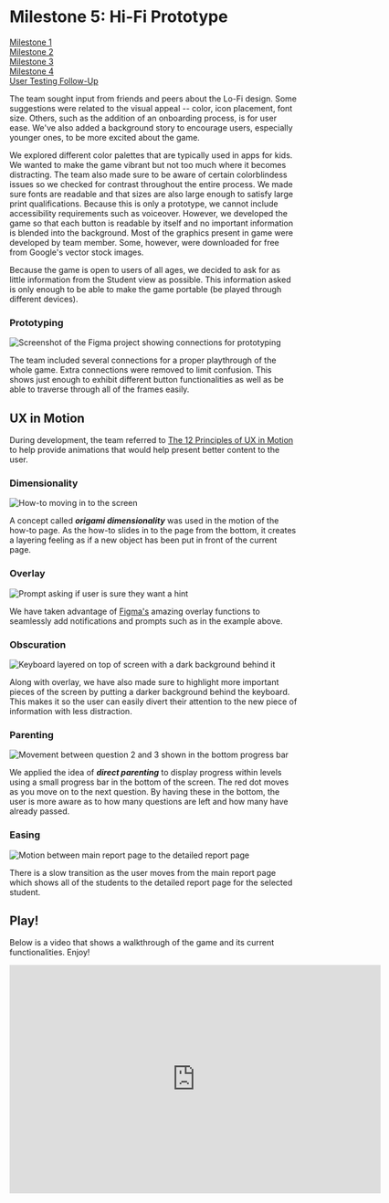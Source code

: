 # Milestone 5: Hi-Fi Prototype

[Milestone 1](https://irezystible.github.io/620project/Milestone1)
<br> [Milestone 2](https://irezystible.github.io/620project/Milestone2)
<br> [Milestone 3](https://irezystible.github.io/620project/Milestone3)
<br> [Milestone 4](https://irezystible.github.io/620project/Milestone4)
<br> [User Testing Follow-Up](https://irezystible.github.io/620project/UserTesting)

The team sought input from friends and peers about the Lo-Fi design. Some suggestions were related to the visual appeal -- color, icon placement, font size. Others, such as the addition of an onboarding process, is for user ease. We've also added a background story to encourage users, especially younger ones, to be more excited about the game.

We explored different color palettes that are typically used in apps for kids. We wanted to make the game vibrant but not too much where it becomes distracting. The team also made sure to be aware of certain colorblindess issues so we checked for contrast throughout the entire process. We made sure fonts are readable and that sizes are also large enough to satisfy large print qualifications. Because this is only a prototype, we cannot include accessibility requirements such as voiceover. However, we developed the game so that each button is readable by itself and no important information is blended into the background. Most of the graphics present in game were developed by team member. Some, however, were downloaded for free from Google's vector stock images.

Because the game is open to users of all ages, we decided to ask for as little information from the Student view as possible. This information asked is only enough to be able to make the game portable (be played through different devices).

### Prototyping

![Screenshot of the Figma project showing connections for prototyping](figmaconnections.png)

The team included several connections for a proper playthrough of the whole game. Extra connections were removed to limit confusion. This shows just enough to exhibit different button functionalities as well as be able to traverse through all of the frames easily. 

## UX in Motion

During development, the team referred to [The 12 Principles of UX in Motion](https://medium.com/ux-in-motion/creating-usability-with-motion-the-ux-in-motion-manifesto-a87a4584ddc) to help provide animations that would help present better content to the user.

### Dimensionality

![How-to moving in to the screen](howto.gif)

A concept called <b><i>origami dimensionality</i></b> was used in the motion of the how-to page. As the how-to slides in to the page from the bottom, it creates a layering feeling as if a new object has been put in front of the current page.

### Overlay

![Prompt asking if user is sure they want a hint](overlay.gif)

We have taken advantage of [Figma's](https://www.figma.com/) amazing overlay functions to seamlessly add notifications and prompts such as in the example above.

### Obscuration

![Keyboard layered on top of screen with a dark background behind it](obscuration.gif)

Along with overlay, we have also made sure to highlight more important pieces of the screen by putting a darker background behind the keyboard. This makes it so the user can easily divert their attention to the new piece of information with less distraction.

### Parenting

![Movement between question 2 and 3 shown in the bottom progress bar](parenting.gif)

We applied the idea of <i><b>direct parenting</b></i> to display progress within levels using a small progress bar in the bottom of the screen. The red dot moves as you move on to the next question. By having these in the bottom, the user is more aware as to how many questions are left and how many have already passed.

### Easing

![Motion between main report page to the detailed report page](easing.gif)

There is a slow transition as the user moves from the main report page which shows all of the students to the detailed report page for the selected student.

## Play!

Below is a video that shows a walkthrough of the game and its current functionalities. Enjoy!

<iframe width="650" height="400" src="https://www.youtube.com/embed/T59qLF_bOV0" frameborder="0" allow="accelerometer; autoplay; encrypted-media; gyroscope; picture-in-picture" allowfullscreen></iframe>
